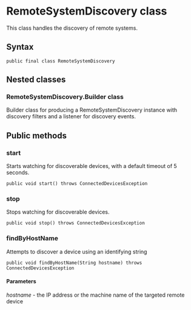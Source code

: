 # RemoteSystemDiscovery class
This class handles the discovery of remote systems.

## Syntax
`public final class RemoteSystemDiscovery`

## Nested classes

### RemoteSystemDiscovery.Builder class
Builder class for producing a RemoteSystemDiscovery instance with discovery filters and a listener for discovery events.

## Public methods

### start
Starts watching for discoverable devices, with a default timeout of 5 seconds.

`public void start() throws ConnectedDevicesException`

### stop
Stops watching for discoverable devices.

`public void stop() throws ConnectedDevicesException`

### findByHostName
Attempts to discover a device using an identifying string

`public void findByHostName(String hostname) throws ConnectedDevicesException`

#### Parameters  
*hostname* - the IP address or the machine name of the targeted remote device